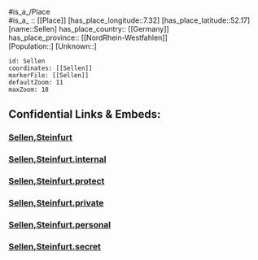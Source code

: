 ﻿---
location: [52.17,7.32] 
mapzoom: [7,12] 
mapmarker: city 
type: City
tags:
- geo/City


SpocWebEntityId: 34194
isDeleted: false
confidential: public

---
#is_a_/Place  
#is_a_ :: [[Place]] 
[has_place_longitude::7.32] 
[has_place_latitude::52.17] 
[name::Sellen] 
has_place_country:: [[Germany]]  
has_place_province:: [[NordRhein-Westfahlen]]  
[Population::] 
[Unknown::] 


```leaflet
id: Sellen
coordinates: [[Sellen]] 
markerFile: [[Sellen]] 
defaultZoom: 11 
maxZoom: 18
```


## Confidential Links & Embeds: 

### [Sellen,Steinfurt](/_public/Earth/Continent/Europe/Europe~Central/Germany/Germany~West/Nord_Rhein-Westfalen/counties~NW/Steinfurt/cities~Steinfurt/Steinfurt-city/Sellen,Steinfurt.md) 

### [Sellen,Steinfurt.internal](/_internal/Earth/Continent/Europe/Europe~Central/Germany/Germany~West/Nord_Rhein-Westfalen/counties~NW/Steinfurt/cities~Steinfurt/Steinfurt-city/Sellen,Steinfurt.internal.md) 

### [Sellen,Steinfurt.protect](/_protect/Earth/Continent/Europe/Europe~Central/Germany/Germany~West/Nord_Rhein-Westfalen/counties~NW/Steinfurt/cities~Steinfurt/Steinfurt-city/Sellen,Steinfurt.protect.md) 

### [Sellen,Steinfurt.private](/_private/Earth/Continent/Europe/Europe~Central/Germany/Germany~West/Nord_Rhein-Westfalen/counties~NW/Steinfurt/cities~Steinfurt/Steinfurt-city/Sellen,Steinfurt.private.md) 

### [Sellen,Steinfurt.personal](/_personal/Earth/Continent/Europe/Europe~Central/Germany/Germany~West/Nord_Rhein-Westfalen/counties~NW/Steinfurt/cities~Steinfurt/Steinfurt-city/Sellen,Steinfurt.personal.md) 

### [Sellen,Steinfurt.secret](/_secret/Earth/Continent/Europe/Europe~Central/Germany/Germany~West/Nord_Rhein-Westfalen/counties~NW/Steinfurt/cities~Steinfurt/Steinfurt-city/Sellen,Steinfurt.secret.md) 
